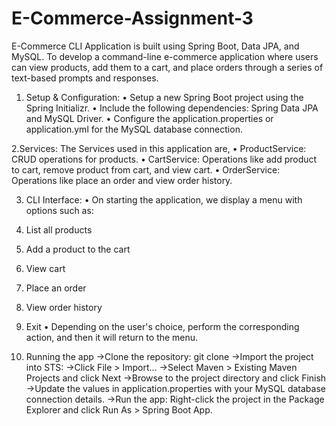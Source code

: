 # E-Commerce-Assignment-3

E-Commerce CLI Application is built using Spring Boot, Data JPA, and MySQL.
To develop a command-line e-commerce application where users can view products, add them to a cart, and place orders through a series of text-based prompts and responses.

1. Setup & Configuration:
•	Setup a new Spring Boot project using the Spring Initializr.
•	Include the following dependencies: Spring Data JPA and MySQL Driver.
•	Configure the application.properties or application.yml for the MySQL database connection.

2.Services:
The Services used in this application are,
•	ProductService: CRUD operations for products.
•	CartService: Operations like add product to cart, remove product from cart, and view cart.
•	OrderService: Operations like place an order and view order history.

3. CLI Interface:
•	On starting the application, we display a menu with options such as:
1.	List all products
2.	Add a product to the cart
3.	View cart
4.	Place an order
5.	View order history
6.	Exit
•	Depending on the user's choice, perform the corresponding action, and then it will return to the menu.

4. Running the app
->Clone the repository: git clone 
->Import the project into STS:
->Click File > Import...
->Select Maven > Existing Maven Projects and click Next
->Browse to the project directory and click Finish
->Update the values in application.properties with your MySQL database connection details.
->Run the app: Right-click the project in the Package Explorer and click Run As > Spring Boot App.


